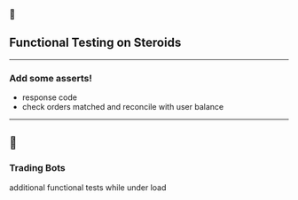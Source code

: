 <!-- sectionTitle: 3. Functional Testing on Steroids -->
<!-- note
- and if you think about it, its kind of like doing functional testing on steroids

- so why stop there?
-->
### 💉
## Functional Testing on Steroids

--- 
<!-- note
- In gatling because its scriptable, we can actually perform some assertions as we are running the performance test without impacting on the performance results.

- This includes checking the response code is what you expect and if you really want to get smart about it, for example in our crypto API we can check that the order got executed and that the user balance is up to date
-->
### Add some asserts!

- response code
- check orders matched and reconcile with user balance 

---
<!--note
- but we took it to the next level, since we already had built some trading bots, we decided to also deploy them while the performance test is underway. 

- From a performance test result perspective a few additional requests doesn't affect the overall performance metric

- but we get the additional benefit of testing functionality while under load which is hugely important

- obviously this may not apply to you but if youre able to you could also run some functional test while your system is under load.
-->
## 🤖
### Trading Bots

additional functional tests while under load
